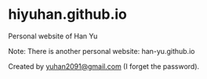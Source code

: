 # hiyuhan.github.io
Personal website of Han Yu

Note:
There is another personal website: han-yu.github.io

Created by yuhan2091@gmail.com (I forget the password).
